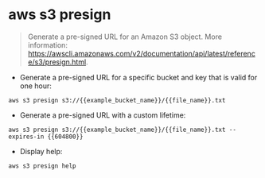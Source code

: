# aws s3 presign

> Generate a pre-signed URL for an Amazon S3 object.
> More information: <https://awscli.amazonaws.com/v2/documentation/api/latest/reference/s3/presign.html>.

- Generate a pre-signed URL for a specific bucket and key that is valid for one hour:

`aws s3 presign s3://{{example_bucket_name}}/{{file_name}}.txt`

- Generate a pre-signed URL with a custom lifetime:

`aws s3 presign s3://{{example_bucket_name}}/{{file_name}}.txt --expires-in {{604800}}`

- Display help:

`aws s3 presign help`
